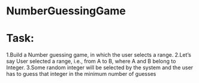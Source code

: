# NumberGuessingGame

# Task:
1.Build a Number guessing game, in which the user selects a range.
2.Let’s say User selected a range, i.e., from A to B, where A and B belong to Integer.
3.Some random integer will be selected by the system and the user has to guess that integer in the minimum number of guesses
